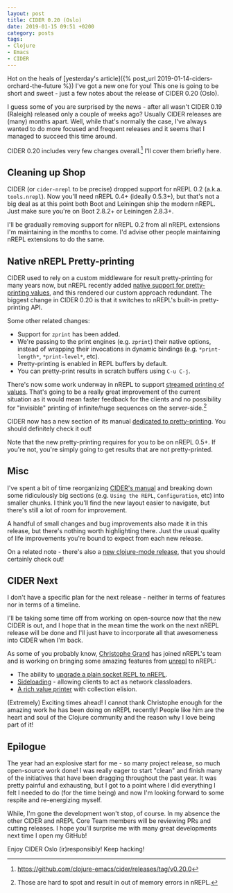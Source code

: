 ```yaml
---
layout: post
title: CIDER 0.20 (Oslo)
date: 2019-01-15 09:51 +0200
category: posts
tags:
- Clojure
- Emacs
- CIDER
---
```


Hot on the heals of [yesterday's article]({% post_url
2019-01-14-ciders-orchard-the-future %}) I've got a new one for you!
This one is going to be short and sweet - just a few notes about the
release of CIDER 0.20 (Oslo).

I guess some of you are surprised by the news - after all wasn't CIDER
0.19 (Raleigh) released only a couple of weeks ago? Usually CIDER
releases are (many) months apart. Well, while that's normally the
case, I've always wanted to do more focused and frequent releases and
it seems that I managed to succeed this time around.

CIDER 0.20 includes very few changes overall.[^1] I'll cover them briefly here.

<!--more-->

## Cleaning up Shop

CIDER (or `cider-nrepl` to be precise) dropped support for nREPL 0.2 (a.k.a. `tools.nrepl`).
Now you'll need nREPL 0.4+ (ideally 0.5.3+), but that's not a big deal as at this point
both Boot and Leiningen ship the modern nREPL. Just make sure you're on Boot 2.8.2+ or
Leiningen 2.8.3+.

I'll be gradually removing support for nREPL 0.2 from all nREPL
extensions I'm maintaining in the months to come. I'd advise other people
maintaining nREPL extensions to do the same.

## Native nREPL Pretty-printing

CIDER used to rely on a custom middleware for result pretty-printing for many
years now, but nREPL recently added [native support for
pretty-printing
values](https://nrepl.org/nrepl/design/middleware.html#_pretty_printing),
and this rendered our custom approach redundant. The biggest change in CIDER 0.20 is that
it switches to nREPL's built-in pretty-printing API.

Some other related changes:

* Support for `zprint` has been added.
* We're passing to the print engines (e.g. `zprint`) their native
  options, instead of wrapping their invocations in dynamic bindings
  (e.g. `*print-length*`, `*print-level*`, etc).
* Pretty-printing is enabled in REPL buffers by default.
* You can pretty-print results in scratch buffers using `C-u C-j`.

There's now some work underway in nREPL to support [streamed printing
of values](https://github.com/nrepl/nrepl/pull/118). That's going to
be a really great improvement of the current situation as it would
mean faster feedback for the clients and no possibility for
"invisible" printing of infinite/huge sequences on the server-side.[^2]

CIDER now has a new section of its manual [dedicated to pretty-printing](https://docs.cider.mx/en/latest/pretty_printing/).
You should definitely check it out!

Note that the new pretty-printing requires for you to be on nREPL
0.5+. If you're not, you're simply going to get results that are not
pretty-printed.

## Misc

I've spent a bit of time reorganizing [CIDER's
manual](https://docs.cider.mx) and breaking down some ridiculously big
sections (e.g. `Using the REPL`, `Configuration`, etc) into smaller
chunks.  I think you'll find the new layout easier to navigate, but
there's still a lot of room for improvement.

A handful of small changes and bug improvements also made it in this
release, but there's nothing worth highlighting there. Just the usual
quality of life improvements you're bound to expect from each new
release.

On a related note - there's also a [new clojure-mode
release](https://github.com/clojure-emacs/clojure-mode/releases/tag/5.10.0),
that you should certainly check out!

## CIDER Next

I don't have a specific plan for the next release - neither in terms of features nor in terms of a timeline.

I'll be taking some time off from working on open-source now that the new CIDER is out, and I hope that in the mean time
the work on the next nREPL release will be done and I'll just have to incorporate all that awesomeness into CIDER when I'm back.

As some of you probably know, [Christophe Grand](https://github.com/cgrand) has joined nREPL's team and is working on bringing some amazing
features from [unrepl](https://github.com/Unrepl/unrepl) to nREPL:

* The ability to [upgrade a plain socket REPL to nREPL](https://github.com/nrepl/nrepl/issues/96).
* [Sideloading](https://github.com/nrepl/nrepl/pull/109) - allowing clients to act as network classloaders.
* [A rich value printer](https://github.com/nrepl/nrepl/pull/106) with collection elision.

(Extremely) Exciting times ahead! I cannot thank Christophe enough for
the amazing work he has been doing on nREPL recently!  People like him
are the heart and soul of the Clojure community and the reason why I
love being part of it!

## Epilogue

The year had an explosive start for me - so many project release, so
much open-source work done!  I was really eager to start "clean" and
finish many of the initiatives that have been dragging throughout the
past year. It was pretty painful and exhausting, but I got to a point where I did
everything I felt I needed to do (for the time being) and now I'm
looking forward to some respite and re-energizing myself.

While, I'm gone the development won't stop, of course. In my absence
the other CIDER and nREPL Core Team members will be reviewing PRs and
cutting releases. I hope you'll surprise me with many great
developments next time I open my GitHub!

Enjoy CIDER Oslo (ir)responsibly! Keep hacking!

[^1]: <https://github.com/clojure-emacs/cider/releases/tag/v0.20.0>
[^2]: Those are hard to spot and result in out of memory errors in nREPL.
